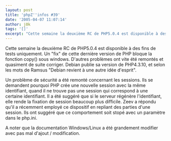 ```yaml
---
layout: post
title: 'phpZ''infos #39'
date: '2005-04-07 11:07:14'
author: j0k
tags: '[]'
excerpt: "Cette semaine la deuxième RC de PHP5.0.4 est disponible à des fins de tests uniquement. Un \"fix\" de cette dernière version de PHP bloque la fonction copy() sous windows. D'autres problèmes ont vite été remontés et quasiment de suite corriger.   )   Debian publie sa version de PHP4.3.10, et selon les mots de Ramsus \"Debian  revient à une autre idée d'esprit\".  \n …"
---
```


Cette semaine la deuxième RC de PHP5.0.4 est disponible à des fins de tests uniquement. Un "fix" de cette dernière version de PHP bloque la fonction copy() sous windows. D'autres problèmes ont vite été remontés et quasiment de suite corriger.      Debian publie sa version de PHP4.3.10, et selon les mots de Ramsus "Debian  revient à une autre idée d'esprit".

Un problème de sécurité a été remonté concernant les sessions. Ils se demandent pourquoi PHP crée une nouvelle session avec la même identifiant, quand il ne trouve pas une session qui correspond à une certaine identifiant. Il a été suggéré que si le serveur régénère l'identifiant, elle rende la fixation de session beaucoup plus difficile. Zeev a répondu qu'il a récemment employé ce dispositif en repliant des parties d'une session. Ils ont suggéré que ce comportement soit stopé avec un paramètre dans le php.ini.

A noter que la documentation Windows/Linux a été grandement modifier avec pas mal d'ajout / modification.
